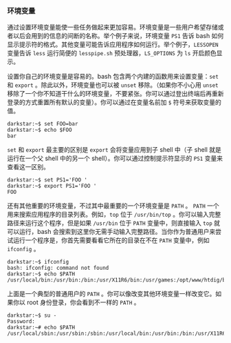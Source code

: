 ### 环境变量

通过设置环境变量能使一些任务做起来更加容易。环境变量是一些用户希望存储或者以后会用到的信息的间断的名称。举个例子来说，环境变量 `PS1` 告诉 bash 如何显示提示符的格式。其他变量可能告诉应用程序如何运行。举个例子，`LESSOPEN` 变量告诉 `less` 运行简便的 `lesspipe.sh` 预处理器，`LS_OPTIONS` 为 `ls` 开启颜色显示。

设置你自己的环境变量是容易的。bash 包含两个内建的函数用来设置变量：`set` 和 `export` 。除此以外，环境变量也可以被 `unset` 移除。（如果你不小心用 `unset` 移除了一个你不知道干什么的环境变量，不要紧张。你可以通过登出终端后再重新登录的方式重置所有默认的变量）。你可以通过在变量名前加 `$` 符号来获取变量的值。

```
darkstar:~$ set FOO=bar
darkstar:~$ echo $FOO
bar
```

`set` 和 `export` 最主要的区别是 `export` 会将变量应用到子 shell 中（子 shell 就是运行在一个父 shell 中的另一个 shell）。你可以通过控制提示符显示的 `PS1` 变量来查看这一区别。

```
darkstar:~$ set PS1='FOO '
darkstar:~$ export PS1='FOO '
FOO
```

还有其他重要的环境变量，不过其中最重要的一个环境变量是 `PATH` 。 `PATH` 一个用来搜索应用程序的目录列表。例如，`top` 位于 `/usr/bin/top` 。你可以输入完整路径来运行这个程序，但是如果 `/usr/bin` 位于 `PATH` 变量中，则直接输入 `top` 就可以运行，bash 会搜索到这里你无需手动输入完整路径。当你作为普通用户来尝试运行一个程序是，你首先需要看看它所在的目录在不在 `PATH` 变量中，例如 `ifconfig` 。

```
darkstar:~$ ifconfig
bash: ifconfig: command not found
darkstar:~$ echo $PATH
/usr/local/bin:/usr/bin:/bin:/usr/X11R6/bin:/usr/games:/opt/www/htdig/bin:.
```

上面是一个典型的普通用户的 `PATH` 。你可以像改变其他环境变量一样改变它。如果你以 root 身份登录，你会看到不一样的 `PATH` 。

```
darkstar:~$ su -
Password:
darkstar:~# echo $PATH
/usr/local/sbin:/usr/sbin:/sbin:/usr/local/bin:/usr/bin:/bin:/usr/X11R6/bin:/usr/games:/opt/www/htdig/bin
```
